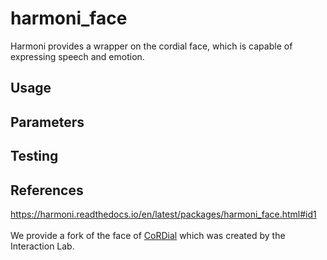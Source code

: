 # harmoni_face

Harmoni provides a wrapper on the cordial face, which is capable of expressing speech and emotion.
## Usage
## Parameters
## Testing
## References
https://harmoni.readthedocs.io/en/latest/packages/harmoni_face.html#id1
<br/><br/>We provide a fork of the face of [CoRDial](https://github.com/ndennler/cordial-public) which was created by the Interaction Lab.

